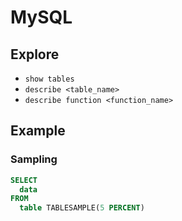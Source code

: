 # MySQL

## Explore

- `show tables`
- `describe <table_name>`
- `describe function <function_name>`

## Example

### Sampling

```sql
SELECT
  data
FROM
  table TABLESAMPLE(5 PERCENT)
```
